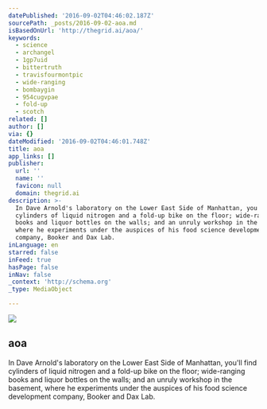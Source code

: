 ```yaml
---
datePublished: '2016-09-02T04:46:02.187Z'
sourcePath: _posts/2016-09-02-aoa.md
isBasedOnUrl: 'http://thegrid.ai/aoa/'
keywords:
  - science
  - archangel
  - 1gp7uid
  - bittertruth
  - travisfourmontpic
  - wide-ranging
  - bombaygin
  - 954cugvpae
  - fold-up
  - scotch
related: []
author: []
via: {}
dateModified: '2016-09-02T04:46:01.748Z'
title: aoa
app_links: []
publisher:
  url: ''
  name: ''
  favicon: null
  domain: thegrid.ai
description: >-
  In Dave Arnold's laboratory on the Lower East Side of Manhattan, you'll find
  cylinders of liquid nitrogen and a fold-up bike on the floor; wide-ranging
  books and liquor bottles on the walls; and an unruly workshop in the basement,
  where he experiments under the auspices of his food science development
  company, Booker and Dax Lab.
inLanguage: en
starred: false
inFeed: true
hasPage: false
inNav: false
_context: 'http://schema.org'
_type: MediaObject

---
```

<article style=""><img src="https://s3-us-west-2.amazonaws.com/the-grid-img/p/6c86fa5a90dd2f35f18e4cc209a5869799440324.png" /><h1>aoa</h1><p>In Dave Arnold's laboratory on the Lower East Side of Manhattan, you'll find cylinders of liquid nitrogen and a fold-up bike on the floor; wide-ranging books and liquor bottles on the walls; and an unruly workshop in the basement, where he experiments under the auspices of his food science development company, Booker and Dax Lab.</p></article>
